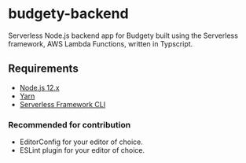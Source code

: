 # budgety-backend

Serverless Node.js backend app for Budgety built using the Serverless framework,
AWS Lambda Functions, written in Typscript.

## Requirements
- [Node.js 12.x](https://nodejs.org/en/download/)
- [Yarn](https://github.com/yarnpkg/yarn)
- [Serverless Framework CLI](https://www.serverless.com/framework/docs/getting-started/)

### Recommended for contribution
- EditorConfig for your editor of choice.
- ESLint plugin for your editor of choice.
